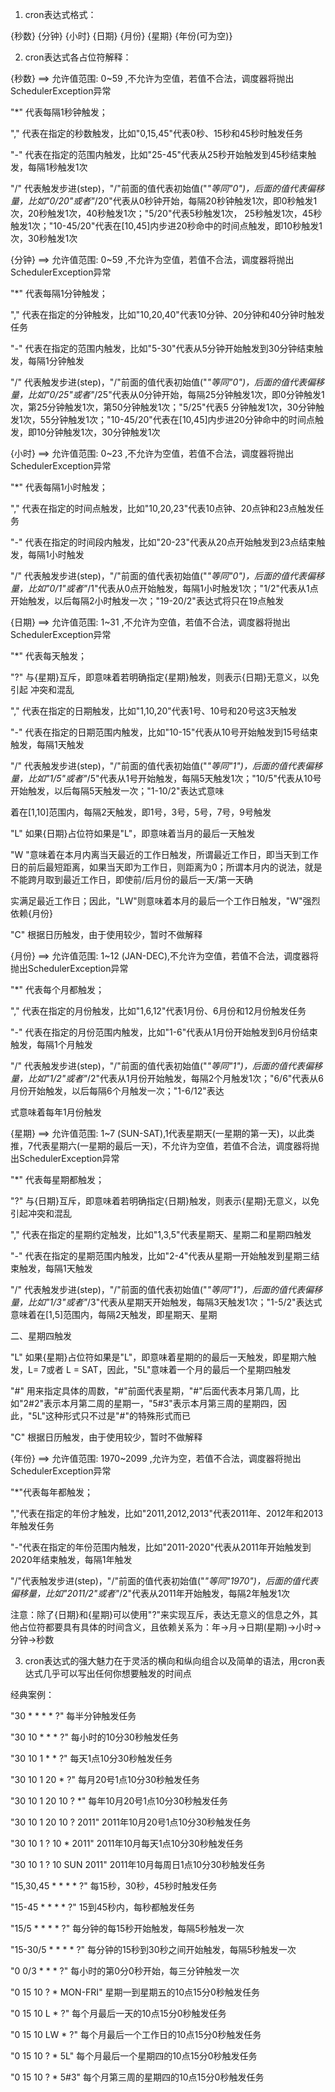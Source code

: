 1. cron表达式格式：

{秒数} {分钟} {小时} {日期} {月份} {星期} {年份(可为空)}

2. cron表达式各占位符解释：

{秒数} ==> 允许值范围: 0~59 ,不允许为空值，若值不合法，调度器将抛出SchedulerException异常

"*" 代表每隔1秒钟触发；

"," 代表在指定的秒数触发，比如"0,15,45"代表0秒、15秒和45秒时触发任务

"-" 代表在指定的范围内触发，比如"25-45"代表从25秒开始触发到45秒结束触发，每隔1秒触发1次

"/" 代表触发步进(step)，"/"前面的值代表初始值("*"等同"0")，后面的值代表偏移量，比如"0/20"或者"*/20"代表从0秒钟开始，每隔20秒钟触发1次，即0秒触发1次，20秒触发1次，40秒触发1次；"5/20"代表5秒触发1次，
25秒触发1次，45秒触发1次；"10-45/20"代表在[10,45]内步进20秒命中的时间点触发，即10秒触发1次，30秒触发1次

{分钟} ==> 允许值范围: 0~59 ,不允许为空值，若值不合法，调度器将抛出SchedulerException异常

"*" 代表每隔1分钟触发；

"," 代表在指定的分钟触发，比如"10,20,40"代表10分钟、20分钟和40分钟时触发任务

"-" 代表在指定的范围内触发，比如"5-30"代表从5分钟开始触发到30分钟结束触 发，每隔1分钟触发

"/" 代表触发步进(step)，"/"前面的值代表初始值("*"等同"0")，后面的值代表偏移量，比如"0/25"或者"*/25"代表从0分钟开始，每隔25分钟触发1次，即0分钟触发1次，第25分钟触发1次，第50分钟触发1次；"5/25"代表5
分钟触发1次，30分钟触发1次，55分钟触发1次；"10-45/20"代表在[10,45]内步进20分钟命中的时间点触发，即10分钟触发1次，30分钟触发1次

{小时} ==> 允许值范围: 0~23 ,不允许为空值，若值不合法，调度器将抛出SchedulerException异常

"*" 代表每隔1小时触发；

"," 代表在指定的时间点触发，比如"10,20,23"代表10点钟、20点钟和23点触发任务

"-" 代表在指定的时间段内触发，比如"20-23"代表从20点开始触发到23点结束触发，每隔1小时触发

"/" 代表触发步进(step)，"/"前面的值代表初始值("*"等同"0")，后面的值代表偏移量，比如"0/1"或者"*/1"代表从0点开始触发，每隔1小时触发1次；"1/2"代表从1点开始触发，以后每隔2小时触发一次；"19-20/2"表达式将只在19点触发

{日期} ==> 允许值范围: 1~31 ,不允许为空值，若值不合法，调度器将抛出SchedulerException异常

"*" 代表每天触发；

"?" 与{星期}互斥，即意味着若明确指定{星期}触发，则表示{日期}无意义，以免引起 冲突和混乱

"," 代表在指定的日期触发，比如"1,10,20"代表1号、10号和20号这3天触发

"-" 代表在指定的日期范围内触发，比如"10-15"代表从10号开始触发到15号结束触发，每隔1天触发

"/" 代表触发步进(step)，"/"前面的值代表初始值("*"等同"1")，后面的值代表偏移量，比如"1/5"或者"*/5"代表从1号开始触发，每隔5天触发1次；"10/5"代表从10号开始触发，以后每隔5天触发一次；"1-10/2"表达式意味

着在[1,10]范围内，每隔2天触发，即1号，3号，5号，7号，9号触发

"L" 如果{日期}占位符如果是"L"，即意味着当月的最后一天触发

"W "意味着在本月内离当天最近的工作日触发，所谓最近工作日，即当天到工作日的前后最短距离，如果当天即为工作日，则距离为0；所谓本月内的说法，就是不能跨月取到最近工作日，即使前/后月份的最后一天/第一天确

实满足最近工作日；因此，"LW"则意味着本月的最后一个工作日触发，"W"强烈依赖{月份}

"C" 根据日历触发，由于使用较少，暂时不做解释

{月份} ==> 允许值范围: 1~12 (JAN-DEC),不允许为空值，若值不合法，调度器将抛出SchedulerException异常

"*" 代表每个月都触发；

"," 代表在指定的月份触发，比如"1,6,12"代表1月份、6月份和12月份触发任务

"-" 代表在指定的月份范围内触发，比如"1-6"代表从1月份开始触发到6月份结束触发，每隔1个月触发

"/" 代表触发步进(step)，"/"前面的值代表初始值("*"等同"1")，后面的值代表偏移量，比如"1/2"或者"*/2"代表从1月份开始触发，每隔2个月触发1次；"6/6"代表从6月份开始触发，以后每隔6个月触发一次；"1-6/12"表达

式意味着每年1月份触发

{星期} ==> 允许值范围: 1~7 (SUN-SAT),1代表星期天(一星期的第一天)，以此类推，7代表星期六(一星期的最后一天)，不允许为空值，若值不合法，调度器将抛出SchedulerException异常

"*" 代表每星期都触发；

"?" 与{日期}互斥，即意味着若明确指定{日期}触发，则表示{星期}无意义，以免引起冲突和混乱

"," 代表在指定的星期约定触发，比如"1,3,5"代表星期天、星期二和星期四触发

"-" 代表在指定的星期范围内触发，比如"2-4"代表从星期一开始触发到星期三结束触发，每隔1天触发

"/" 代表触发步进(step)，"/"前面的值代表初始值("*"等同"1")，后面的值代表偏移量，比如"1/3"或者"*/3"代表从星期天开始触发，每隔3天触发1次；"1-5/2"表达式意味着在[1,5]范围内，每隔2天触发，即星期天、星期

二、星期四触发

"L" 如果{星期}占位符如果是"L"，即意味着星期的的最后一天触发，即星期六触发，L= 7或者 L = SAT，因此，"5L"意味着一个月的最后一个星期四触发

"#" 用来指定具体的周数，"#"前面代表星期，"#"后面代表本月第几周，比如"2#2"表示本月第二周的星期一，"5#3"表示本月第三周的星期四，因此，"5L"这种形式只不过是"#"的特殊形式而已

"C" 根据日历触发，由于使用较少，暂时不做解释

{年份} ==> 允许值范围: 1970~2099 ,允许为空，若值不合法，调度器将抛出SchedulerException异常

"*"代表每年都触发；

","代表在指定的年份才触发，比如"2011,2012,2013"代表2011年、2012年和2013年触发任务

"-"代表在指定的年份范围内触发，比如"2011-2020"代表从2011年开始触发到2020年结束触发，每隔1年触发

"/"代表触发步进(step)，"/"前面的值代表初始值("*"等同"1970")，后面的值代表偏移量，比如"2011/2"或者"*/2"代表从2011年开始触发，每隔2年触发1次

注意：除了{日期}和{星期}可以使用"?"来实现互斥，表达无意义的信息之外，其他占位符都要具有具体的时间含义，且依赖关系为：年->月->日期(星期)->小时->分钟->秒数

3. cron表达式的强大魅力在于灵活的横向和纵向组合以及简单的语法，用cron表达式几乎可以写出任何你想要触发的时间点

经典案例：

"30 * * * * ?" 每半分钟触发任务

"30 10 * * * ?" 每小时的10分30秒触发任务

"30 10 1 * * ?" 每天1点10分30秒触发任务

"30 10 1 20 * ?" 每月20号1点10分30秒触发任务

"30 10 1 20 10 ? *" 每年10月20号1点10分30秒触发任务

"30 10 1 20 10 ? 2011" 2011年10月20号1点10分30秒触发任务

"30 10 1 ? 10 * 2011" 2011年10月每天1点10分30秒触发任务

"30 10 1 ? 10 SUN 2011" 2011年10月每周日1点10分30秒触发任务

"15,30,45 * * * * ?" 每15秒，30秒，45秒时触发任务

"15-45 * * * * ?" 15到45秒内，每秒都触发任务

"15/5 * * * * ?" 每分钟的每15秒开始触发，每隔5秒触发一次

"15-30/5 * * * * ?" 每分钟的15秒到30秒之间开始触发，每隔5秒触发一次

"0 0/3 * * * ?" 每小时的第0分0秒开始，每三分钟触发一次

"0 15 10 ? * MON-FRI" 星期一到星期五的10点15分0秒触发任务

"0 15 10 L * ?" 每个月最后一天的10点15分0秒触发任务

"0 15 10 LW * ?" 每个月最后一个工作日的10点15分0秒触发任务

"0 15 10 ? * 5L" 每个月最后一个星期四的10点15分0秒触发任务

"0 15 10 ? * 5#3" 每个月第三周的星期四的10点15分0秒触发任务
